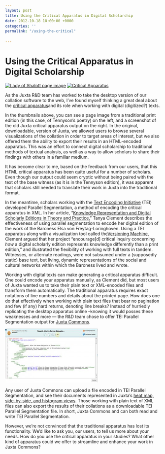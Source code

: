 ```yaml
---
layout: post
title: Using the Critical Apparatus in Digital Scholarship
date: 2012-10-18 18:00:00 +0000
categories: ''
permalink: "/using-the-critical"

---
```

# Using the Critical Apparatus in Digital Scholarship

[![](/wp-content/uploads/2008/09/ladyofshalott.jpg "Lady of Shalott page image")](/wp-content/uploads/2008/09/ladyofshalott.jpg) [![](/wp-content/uploads/2008/09/tennysonapparat.jpg "Critical Apparatus")](/wp-content/uploads/2008/09/tennysonapparat.jpg)

As the Juxta R&D team has worked to take the desktop version of our collation software to the web, I’ve found myself thinking a great deal about the [critical apparatus](http://en.wikipedia.org/wiki/Critical_apparatus)and its role when working with digital (digitized?) texts.

In the thumbnails above, you can see a page image from a traditional print edition (in this case, of Tennyson’s poetry) on the left, and a screenshot of the old Juxta critical apparatus output on the right. In the original, downloadable, version of Juxta, we allowed users to browse several visualizations of the collation in order to target areas of interest, but we also offered them the ability to export their results in an HTML-encoded apparatus. This was an effort to connect digital scholarship to traditional methods of textual analysis, as well as a way to allow scholars to share their findings with others in a familiar medium.

It has become clear to me, based on the feedback from our users, that this HTML critical apparatus has been quite useful for a number of scholars. Even though our output could seem cryptic without being paired with the text of the base witness (as it is in the Tennyson edition), it was apparent that scholars still needed to translate their work in Juxta into the traditional format.

In the meantime, scholars working with the [Text Encoding Initiative](http://www.tei-c.org/release/doc/tei-p5-doc/en/html/TC.html) (TEI) developed Parallel Segmentation, a method of encoding the critical apparatus in XML. In her article, “[Knowledge Representation and Digital Scholarly Editions in Theory and Practice](http://jtei.revues.org/203?lang=en),” Tanya Clement describes the effectiveness of using parallel segmentation to encode her digital edition of the work of the Baroness Elsa von Freytag-Loringhoven. Using a TEI apparatus along with a visualization tool called the[Versioning Machine](http://www.v-machine.org/), Clement argued that her project “encourage\[d\] critical inquiry concerning _how_ a digital scholarly edition represents knowledge differently than a print edition,” and illustrated the flexibility of working with full texts in tandem. Witnesses, or alternate readings, were not subsumed under a (supposedly static) base text, but living, dynamic representations of the social and cultural networks within which the Baroness lived and wrote.

Working with digital texts can make generating a critical apparatus difficult. One could encode your apparatus manually, as Clement did, but most users of Juxta wanted us to take their plain text or XML-encoded files and transform them automatically. The traditional apparatus requires exact notations of line numbers and details about the printed page. How does one do that effectively when working with plain text files that bear no pagination and few (if any) hard returns, denoting line breaks? Instead of hurriedly replicating the desktop apparatus online –knowing it would posses these weaknesses and more — the R&D team chose to offer TEI Parallel Segmentation output for [Juxta Commons](http://juxtacommons.org/).

[![Juxta TEI  Parallel Segmentation export](/wp-content/uploads/2012/10/tei_parSeg-300x174.jpg "Juxta TEI  Par Seg export")](/wp-content/uploads/2012/10/tei_parSeg.jpg)

Any user of Juxta Commons can upload a file encoded in TEI Parallel Segmentation, and see their documents represented in Juxta’s [heat map, side-by-side, and histogram views](http://juxtacommons.org/guide#visualizations). Those working with plain text of XML files can also export the results of their collations as a downloadable TEI Parallel Segmentation file. In short, Juxta Commons and can both read and write TEI Parallel Segmentation.

However, we’re not convinced that the traditional apparatus has lost its functionality. We’d like to ask you, our users, to tell us more about your needs. How do you use the critical apparatus in your studies? What other kind of apparatus could we offer to streamline and enhance your work in Juxta Commons?